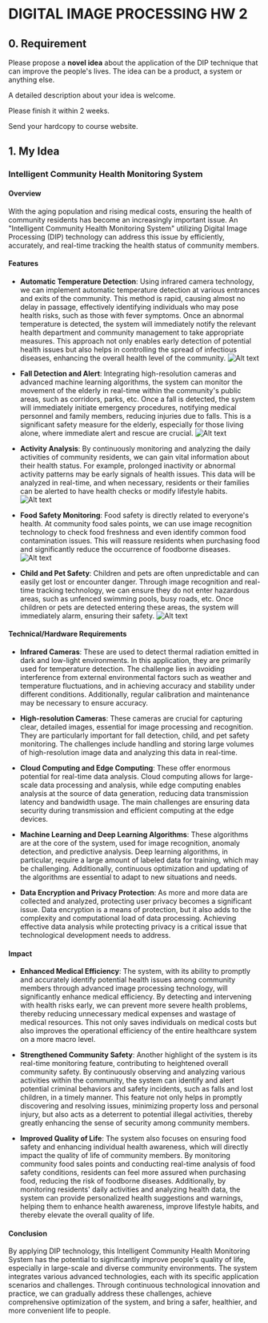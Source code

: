 # DIGITAL IMAGE PROCESSING HW 2

## 0. Requirement
Please propose a **novel idea** about the application of the DIP technique that can improve the people's lives. The idea can be a product, a system or anything else.

A detailed description about your idea is welcome.

Please finish it within 2 weeks.

Send your hardcopy to course website.

## 1. My Idea

### Intelligent Community Health Monitoring System

#### Overview
With the aging population and rising medical costs, ensuring the health of community residents has become an increasingly important issue. An "Intelligent Community Health Monitoring System" utilizing Digital Image Processing (DIP) technology can address this issue by efficiently, accurately, and real-time tracking the health status of community members.

#### Features
- **Automatic Temperature Detection**: Using infrared camera technology, we can implement automatic temperature detection at various entrances and exits of the community. This method is rapid, causing almost no delay in passage, effectively identifying individuals who may pose health risks, such as those with fever symptoms. Once an abnormal temperature is detected, the system will immediately notify the relevant health department and community management to take appropriate measures. This approach not only enables early detection of potential health issues but also helps in controlling the spread of infectious diseases, enhancing the overall health level of the community.
![Alt text](Assets/%E4%BD%93%E6%B8%A9%E7%9B%91%E6%B5%8B.jpg)

- **Fall Detection and Alert**: Integrating high-resolution cameras and advanced machine learning algorithms, the system can monitor the movement of the elderly in real-time within the community's public areas, such as corridors, parks, etc. Once a fall is detected, the system will immediately initiate emergency procedures, notifying medical personnel and family members, reducing injuries due to falls. This is a significant safety measure for the elderly, especially for those living alone, where immediate alert and rescue are crucial.
![Alt text](Assets/%E8%B7%8C%E5%80%92%E6%A3%80%E6%B5%8B.png)

- **Activity Analysis**: By continuously monitoring and analyzing the daily activities of community residents, we can gain vital information about their health status. For example, prolonged inactivity or abnormal activity patterns may be early signals of health issues. This data will be analyzed in real-time, and when necessary, residents or their families can be alerted to have health checks or modify lifestyle habits.
![Alt text](Assets/%E6%B4%BB%E5%8A%A8%E8%AF%86%E5%88%AB.png)

- **Food Safety Monitoring**: Food safety is directly related to everyone's health. At community food sales points, we can use image recognition technology to check food freshness and even identify common food contamination issues. This will reassure residents when purchasing food and significantly reduce the occurrence of foodborne diseases.
![Alt text](Assets/%E9%A3%9F%E7%89%A9%E8%AF%86%E5%88%AB.png)

- **Child and Pet Safety**: Children and pets are often unpredictable and can easily get lost or encounter danger. Through image recognition and real-time tracking technology, we can ensure they do not enter hazardous areas, such as unfenced swimming pools, busy roads, etc. Once children or pets are detected entering these areas, the system will immediately alarm, ensuring their safety.
![Alt text](Assets/%E5%84%BF%E7%AB%A5%E5%AE%89%E5%85%A8%E6%A3%80%E6%B5%8B.jpg)

#### Technical/Hardware Requirements
- **Infrared Cameras**: These are used to detect thermal radiation emitted in dark and low-light environments. In this application, they are primarily used for temperature detection. The challenge lies in avoiding interference from external environmental factors such as weather and temperature fluctuations, and in achieving accuracy and stability under different conditions. Additionally, regular calibration and maintenance may be necessary to ensure accuracy.

- **High-resolution Cameras**: These cameras are crucial for capturing clear, detailed images, essential for image processing and recognition. They are particularly important for fall detection, child, and pet safety monitoring. The challenges include handling and storing large volumes of high-resolution image data and analyzing this data in real-time.

- **Cloud Computing and Edge Computing**: These offer enormous potential for real-time data analysis. Cloud computing allows for large-scale data processing and analysis, while edge computing enables analysis at the source of data generation, reducing data transmission latency and bandwidth usage. The main challenges are ensuring data security during transmission and efficient computing at the edge devices.

- **Machine Learning and Deep Learning Algorithms**: These algorithms are at the core of the system, used for image recognition, anomaly detection, and predictive analysis. Deep learning algorithms, in particular, require a large amount of labeled data for training, which may be challenging. Additionally, continuous optimization and updating of the algorithms are essential to adapt to new situations and needs.

- **Data Encryption and Privacy Protection**: As more and more data are collected and analyzed, protecting user privacy becomes a significant issue. Data encryption is a means of protection, but it also adds to the complexity and computational load of data processing. Achieving effective data analysis while protecting privacy is a critical issue that technological development needs to address.

#### Impact
- **Enhanced Medical Efficiency**: The system, with its ability to promptly and accurately identify potential health issues among community members through advanced image processing technology, will significantly enhance medical efficiency. By detecting and intervening with health risks early, we can prevent more severe health problems, thereby reducing unnecessary medical expenses and wastage of medical resources. This not only saves individuals on medical costs but also improves the operational efficiency of the entire healthcare system on a more macro level.

- **Strengthened Community Safety**: Another highlight of the system is its real-time monitoring feature, contributing to heightened overall community safety. By continuously observing and analyzing various activities within the community, the system can identify and alert potential criminal behaviors and safety incidents, such as falls and lost children, in a timely manner. This feature not only helps in promptly discovering and resolving issues, minimizing property loss and personal injury, but also acts as a deterrent to potential illegal activities, thereby greatly enhancing the sense of security among community members.

- **Improved Quality of Life**: The system also focuses on ensuring food safety and enhancing individual health awareness, which will directly impact the quality of life of community members. By monitoring community food sales points and conducting real-time analysis of food safety conditions, residents can feel more assured when purchasing food, reducing the risk of foodborne diseases. Additionally, by monitoring residents' daily activities and analyzing health data, the system can provide personalized health suggestions and warnings, helping them to enhance health awareness, improve lifestyle habits, and thereby elevate the overall quality of life.

#### Conclusion
By applying DIP technology, this Intelligent Community Health Monitoring System has the potential to significantly improve people's quality of life, especially in large-scale and diverse community environments. The system integrates various advanced technologies, each with its specific application scenarios and challenges. Through continuous technological innovation and practice, we can gradually address these challenges, achieve comprehensive optimization of the system, and bring a safer, healthier, and more convenient life to people.